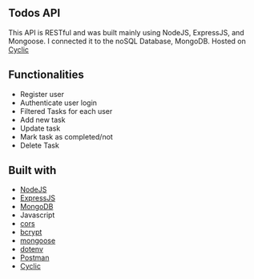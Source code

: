 ## Todos API

This API is RESTful and was built mainly using NodeJS, ExpressJS, and Mongoose. I connected it to the noSQL Database, MongoDB. Hosted on [Cyclic](https://www.cyclic.sh/)

## Functionalities
- Register user
- Authenticate user login
- Filtered Tasks for each user
- Add new task
- Update task
- Mark task as completed/not
- Delete Task


## Built with

- [NodeJS](https://nodejs.org/en)
- [ExpressJS](https://expressjs.com/)
- [MongoDB](https://www.mongodb.com/)
- Javascript
- [cors](https://expressjs.com/en/resources/middleware/cors.html)
- [bcrypt](https://www.npmjs.com/package/bcrypt)
- [mongoose](https://mongoosejs.com/)
- [dotenv](https://www.npmjs.com/package/dotenv)
- [Postman](https://www.postman.com/)
- [Cyclic](https://www.cyclic.sh/)
